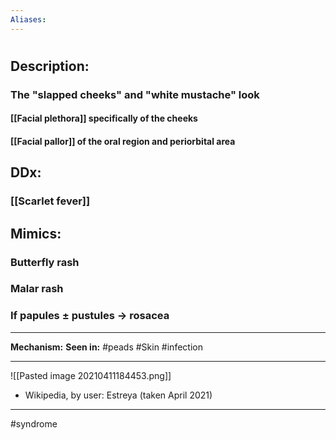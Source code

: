 ```yaml
---
Aliases:
---
```

# 
## Description:
### The "slapped cheeks" and "white mustache" look
#### [[Facial plethora]] specifically of the cheeks
#### [[Facial pallor]] of the oral region and periorbital area
## DDx:
### [[Scarlet fever]]
## Mimics:
### Butterfly rash
### Malar rash
### If papules ± pustules -> rosacea 

---
**Mechanism:**
**Seen in:** #peads #Skin #infection 

---
![[Pasted image 20210411184453.png]]
- Wikipedia, by user: Estreya (taken April 2021)


---
#syndrome 